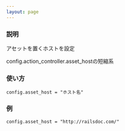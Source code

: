 ```yaml
---
layout: page
---
```

### 説明
アセットを置くホストを設定

config.action_controller.asset_hostの短縮系

### 使い方
    config.asset_host = "ホスト名"

### 例
    config.asset_host = "http://railsdoc.com/"